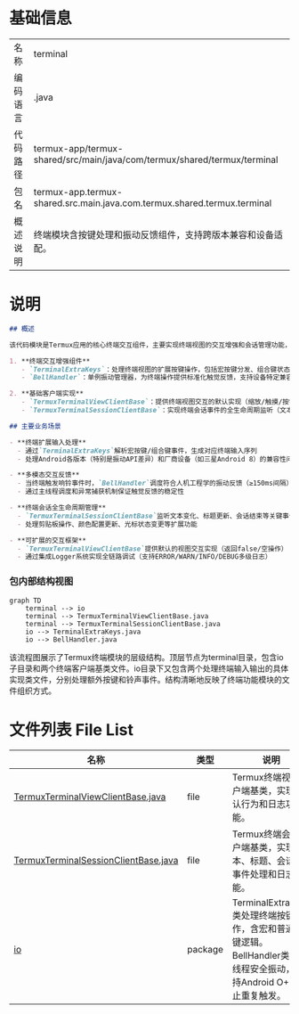 # 基础信息

|      |      |
|------|------|
| 名称 | terminal |
| 编码语言 | .java |
| 代码路径 | termux-app/termux-shared/src/main/java/com/termux/shared/termux/terminal |
| 包名 | termux-app.termux-shared.src.main.java.com.termux.shared.termux.terminal |
| 概述说明 | 终端模块含按键处理和振动反馈组件，支持跨版本兼容和设备适配。 |

# 说明

```markdown
## 概述

该代码模块是Termux应用的核心终端交互组件，主要实现终端视图的交互增强和会话管理功能，包含以下核心组件：

1. **终端交互增强组件**
   - `TerminalExtraKeys`：处理终端视图的扩展按键操作，包括宏按键分发、组合键状态管理及跨版本兼容性处理
   - `BellHandler`：单例振动管理器，为终端操作提供标准化触觉反馈，支持设备特定兼容性处理

2. **基础客户端实现**
   - `TermuxTerminalViewClientBase`：提供终端视图交互的默认实现（缩放/触摸/按键处理），集成多级日志系统
   - `TermuxTerminalSessionClientBase`：实现终端会话事件的全生命周期监听（文本/标题/状态变更等）

## 主要业务场景

- **终端扩展输入处理**
  - 通过`TerminalExtraKeys`解析宏按键/组合键事件，生成对应终端输入序列
  - 处理Android各版本（特别是振动API差异）和厂商设备（如三星Android 8）的兼容性问题

- **多模态交互反馈**
  - 当终端触发响铃事件时，`BellHandler`调度符合人机工程学的振动反馈（≥150ms间隔）
  - 通过主线程调度和异常捕获机制保证触觉反馈的稳定性

- **终端会话全生命周期管理**
  - `TermuxTerminalSessionClientBase`监听文本变化、标题更新、会话结束等关键事件
  - 处理剪贴板操作、颜色配置更新、光标状态变更等扩展功能

- **可扩展的交互框架**
  - `TermuxTerminalViewClientBase`提供默认的视图交互实现（返回false/空操作）
  - 通过集成Logger系统实现全链路调试（支持ERROR/WARN/INFO/DEBUG多级日志）
```


### 包内部结构视图

```mermaid
graph TD
    terminal --> io
    terminal --> TermuxTerminalViewClientBase.java
    terminal --> TermuxTerminalSessionClientBase.java
    io --> TerminalExtraKeys.java
    io --> BellHandler.java
```

该流程图展示了Termux终端模块的层级结构。顶层节点为terminal目录，包含io子目录和两个终端客户端基类文件。io目录下又包含两个处理终端输入输出的具体实现类文件，分别处理额外按键和铃声事件。结构清晰地反映了终端功能模块的文件组织方式。

# 文件列表 File List

| 名称   | 类型  | 说明 |
|-------|------|-------------|
| [TermuxTerminalViewClientBase.java](TermuxTerminalViewClientBase.md) | file | Termux终端视图客户端基类，实现默认行为和日志功能。 |
| [TermuxTerminalSessionClientBase.java](TermuxTerminalSessionClientBase.md) | file | Termux终端会话客户端基类，实现文本、标题、会话等事件处理和日志功能。 |
| [io](io/_module.md) | package | TerminalExtraKeys类处理终端按键操作，含宏和普通按键逻辑。BellHandler类管理线程安全振动，支持Android O+，防止重复触发。 |


